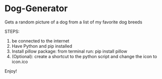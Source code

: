 # Dog-Generator
Gets a random picture of a dog from a list of my favorite dog breeds

STEPS:
1. be connected to the internet
2. Have Python and pip installed
3. Install pillow package:
  from terminal run: pip install pillow
4. (Optional): create a shortcut to the python script and change the icon to icon.ico

  
Enjoy!
